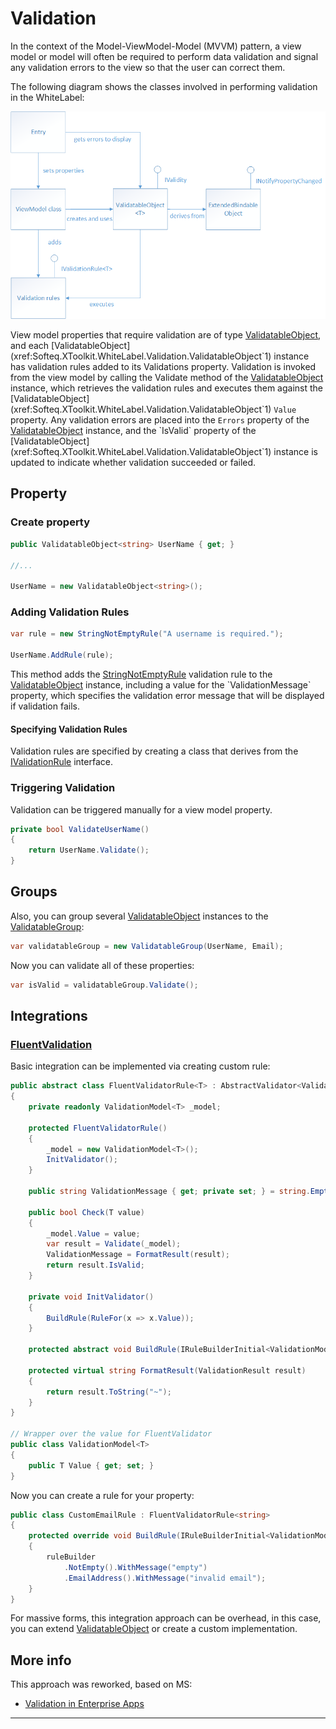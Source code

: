 # Validation

In the context of the Model-ViewModel-Model (MVVM) pattern, a view model or model will often be required to perform data validation and signal any validation errors to the view so that the user can correct them.

The following diagram shows the classes involved in performing validation in the WhiteLabel:

![Validation Diagram](../../../images/validation.png)

View model properties that require validation are of type [ValidatableObject](xref:Softeq.XToolkit.WhiteLabel.Validation.ValidatableObject`1), and each [ValidatableObject](xref:Softeq.XToolkit.WhiteLabel.Validation.ValidatableObject`1) instance has validation rules added to its Validations property. Validation is invoked from the view model by calling the Validate method of the [ValidatableObject](xref:Softeq.XToolkit.WhiteLabel.Validation.ValidatableObject`1) instance, which retrieves the validation rules and executes them against the [ValidatableObject](xref:Softeq.XToolkit.WhiteLabel.Validation.ValidatableObject`1) `Value` property. Any validation errors are placed into the `Errors` property of the [ValidatableObject](xref:Softeq.XToolkit.WhiteLabel.Validation.ValidatableObject`1) instance, and the `IsValid` property of the [ValidatableObject](xref:Softeq.XToolkit.WhiteLabel.Validation.ValidatableObject`1) instance is updated to indicate whether validation succeeded or failed.

## Property

### Create property

```cs
public ValidatableObject<string> UserName { get; }

//...

UserName = new ValidatableObject<string>();
```

### Adding Validation Rules

```cs
var rule = new StringNotEmptyRule("A username is required.");

UserName.AddRule(rule);
```

This method adds the [StringNotEmptyRule](xref:Softeq.XToolkit.WhiteLabel.Validation.Rules.StringNotEmptyRule) validation rule to the [ValidatableObject](xref:Softeq.XToolkit.WhiteLabel.Validation.ValidatableObject`1) instance, including a value for the `ValidationMessage` property, which specifies the validation error message that will be displayed if validation fails.

#### Specifying Validation Rules

Validation rules are specified by creating a class that derives from the [IValidationRule](xref:Softeq.XToolkit.WhiteLabel.Validation.IValidationRule`1) interface.

### Triggering Validation

Validation can be triggered manually for a view model property.

```cs
private bool ValidateUserName()
{
    return UserName.Validate();
}
```

## Groups

Also, you can group several [ValidatableObject](xref:Softeq.XToolkit.WhiteLabel.Validation.ValidatableObject`1) instances to the [ValidatableGroup](xref:Softeq.XToolkit.WhiteLabel.Validation.ValidatableGroup):

```cs
var validatableGroup = new ValidatableGroup(UserName, Email);
```

Now you can validate all of these properties:

```cs
var isValid = validatableGroup.Validate();
```

## Integrations

### [FluentValidation](https://github.com/FluentValidation/FluentValidation)

Basic integration can be implemented via creating custom rule:

```cs
public abstract class FluentValidatorRule<T> : AbstractValidator<ValidationModel<T>>, IValidationRule<T>
{
    private readonly ValidationModel<T> _model;

    protected FluentValidatorRule()
    {
        _model = new ValidationModel<T>();
        InitValidator();
    }

    public string ValidationMessage { get; private set; } = string.Empty;

    public bool Check(T value)
    {
        _model.Value = value;
        var result = Validate(_model);
        ValidationMessage = FormatResult(result);
        return result.IsValid;
    }

    private void InitValidator()
    {
        BuildRule(RuleFor(x => x.Value));
    }

    protected abstract void BuildRule(IRuleBuilderInitial<ValidationModel<T>, T> ruleBuilder);

    protected virtual string FormatResult(ValidationResult result)
    {
        return result.ToString("~");
    }
}

// Wrapper over the value for FluentValidator
public class ValidationModel<T>
{
    public T Value { get; set; }
}
```

Now you can create a rule for your property:

```cs
public class CustomEmailRule : FluentValidatorRule<string>
{
    protected override void BuildRule(IRuleBuilderInitial<ValidationModel<string>, string> ruleBuilder)
    {
        ruleBuilder
            .NotEmpty().WithMessage("empty")
            .EmailAddress().WithMessage("invalid email");
    }
}
```

For massive forms, this integration approach can be overhead, in this case, you can extend [ValidatableObject](xref:Softeq.XToolkit.WhiteLabel.Validation.ValidatableObject`1) or create a custom implementation.

## More info

This approach was reworked, based on MS:

- [Validation in Enterprise Apps](https://docs.microsoft.com/en-us/xamarin/xamarin-forms/enterprise-application-patterns/validation)

---
